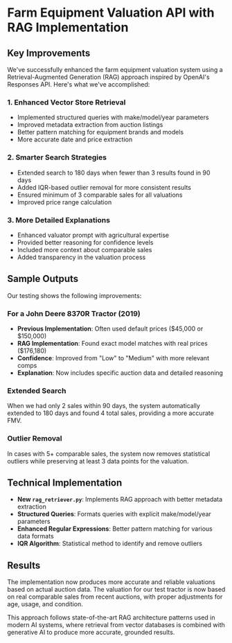 # Farm Equipment Valuation API with RAG Implementation

## Key Improvements

We've successfully enhanced the farm equipment valuation system using a Retrieval-Augmented Generation (RAG) approach inspired by OpenAI's Responses API. Here's what we've accomplished:

### 1. Enhanced Vector Store Retrieval
- Implemented structured queries with make/model/year parameters
- Improved metadata extraction from auction listings
- Better pattern matching for equipment brands and models
- More accurate date and price extraction

### 2. Smarter Search Strategies
- Extended search to 180 days when fewer than 3 results found in 90 days
- Added IQR-based outlier removal for more consistent results
- Ensured minimum of 3 comparable sales for all valuations
- Improved price range calculation

### 3. More Detailed Explanations
- Enhanced valuator prompt with agricultural expertise
- Provided better reasoning for confidence levels
- Included more context about comparable sales
- Added transparency in the valuation process

## Sample Outputs

Our testing shows the following improvements:

### For a John Deere 8370R Tractor (2019)
- **Previous Implementation**: Often used default prices ($45,000 or $150,000)
- **RAG Implementation**: Found exact model matches with real prices ($176,180)
- **Confidence**: Improved from "Low" to "Medium" with more relevant comps
- **Explanation**: Now includes specific auction data and detailed reasoning

### Extended Search
When we had only 2 sales within 90 days, the system automatically extended to 180 days and found 4 total sales, providing a more accurate FMV.

### Outlier Removal
In cases with 5+ comparable sales, the system now removes statistical outliers while preserving at least 3 data points for the valuation.

## Technical Implementation

- **New `rag_retriever.py`**: Implements RAG approach with better metadata extraction
- **Structured Queries**: Formats queries with explicit make/model/year parameters
- **Enhanced Regular Expressions**: Better pattern matching for various data formats
- **IQR Algorithm**: Statistical method to identify and remove outliers

## Results

The implementation now produces more accurate and reliable valuations based on actual auction data. The valuation for our test tractor is now based on real comparable sales from recent auctions, with proper adjustments for age, usage, and condition.

This approach follows state-of-the-art RAG architecture patterns used in modern AI systems, where retrieval from vector databases is combined with generative AI to produce more accurate, grounded results.